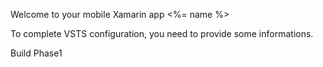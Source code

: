 Welcome to your mobile Xamarin app <%= name %>

To complete VSTS configuration, you need to provide some informations.

Build Phase1
